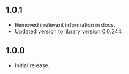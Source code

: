 ## 1.0.1

- Removed irrelevant information in docs.
- Updated version to library version 0.0.244.

## 1.0.0

- Initial release.
